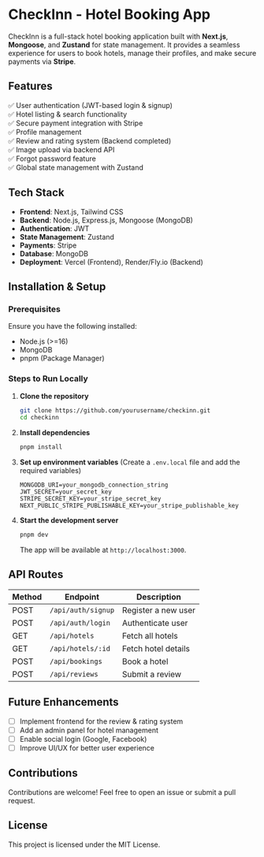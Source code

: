 # CheckInn - Hotel Booking App

CheckInn is a full-stack hotel booking application built with **Next.js**, **Mongoose**, and **Zustand** for state management. It provides a seamless experience for users to book hotels, manage their profiles, and make secure payments via **Stripe**.

## Features

✅ User authentication (JWT-based login & signup)  
✅ Hotel listing & search functionality  
✅ Secure payment integration with Stripe  
✅ Profile management  
✅ Review and rating system (Backend completed)  
✅ Image upload via backend API  
✅ Forgot password feature  
✅ Global state management with Zustand  

## Tech Stack

- **Frontend**: Next.js, Tailwind CSS
- **Backend**: Node.js, Express.js, Mongoose (MongoDB)
- **Authentication**: JWT
- **State Management**: Zustand
- **Payments**: Stripe
- **Database**: MongoDB
- **Deployment**: Vercel (Frontend), Render/Fly.io (Backend)

## Installation & Setup

### Prerequisites
Ensure you have the following installed:
- Node.js (>=16)
- MongoDB
- pnpm (Package Manager)

### Steps to Run Locally

1. **Clone the repository**
   ```sh
   git clone https://github.com/yourusername/checkinn.git
   cd checkinn
   ```

2. **Install dependencies**
   ```sh
   pnpm install
   ```

3. **Set up environment variables** (Create a `.env.local` file and add the required variables)
   ```env
   MONGODB_URI=your_mongodb_connection_string
   JWT_SECRET=your_secret_key
   STRIPE_SECRET_KEY=your_stripe_secret_key
   NEXT_PUBLIC_STRIPE_PUBLISHABLE_KEY=your_stripe_publishable_key
   ```

4. **Start the development server**
   ```sh
   pnpm dev
   ```
   The app will be available at `http://localhost:3000`.

## API Routes

| Method | Endpoint          | Description |
|--------|------------------|-------------|
| POST   | `/api/auth/signup` | Register a new user |
| POST   | `/api/auth/login`  | Authenticate user |
| GET    | `/api/hotels`     | Fetch all hotels |
| GET    | `/api/hotels/:id` | Fetch hotel details |
| POST   | `/api/bookings`   | Book a hotel |
| POST   | `/api/reviews`    | Submit a review |

## Future Enhancements

- [ ] Implement frontend for the review & rating system
- [ ] Add an admin panel for hotel management
- [ ] Enable social login (Google, Facebook)
- [ ] Improve UI/UX for better user experience

## Contributions
Contributions are welcome! Feel free to open an issue or submit a pull request.

## License
This project is licensed under the MIT License.

